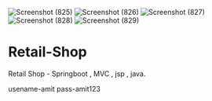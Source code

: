 ![Screenshot (825)](https://user-images.githubusercontent.com/49728020/121767298-088cf600-cb75-11eb-9d41-2d6b68309718.png)
![Screenshot (826)](https://user-images.githubusercontent.com/49728020/121767305-0f1b6d80-cb75-11eb-87ca-1e905b7cfeb9.png)
![Screenshot (827)](https://user-images.githubusercontent.com/49728020/121767312-16427b80-cb75-11eb-9274-302414dff9ca.png)
![Screenshot (828)](https://user-images.githubusercontent.com/49728020/121767314-180c3f00-cb75-11eb-9002-7badcc67a054.png)
![Screenshot (829)](https://user-images.githubusercontent.com/49728020/121767315-18a4d580-cb75-11eb-9971-e944fbaa13f3.png)
# Retail-Shop
Retail Shop - Springboot , MVC , jsp , java.

usename-amit
pass-amit123
